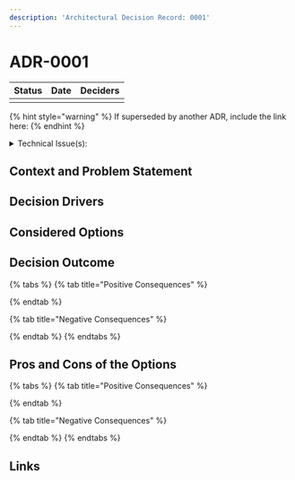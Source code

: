 ```yaml
---
description: 'Architectural Decision Record: 0001'
---
```


# ADR-0001

<table><thead><tr><th data-type="select">Status</th><th>Date</th><th data-type="users" data-multiple>Deciders</th></tr></thead><tbody><tr><td></td><td></td><td></td></tr></tbody></table>

{% hint style="warning" %}
If superseded by another ADR, include the link here:
{% endhint %}

<details>

<summary>Technical Issue(s):</summary>



</details>

## Context and Problem Statement

## Decision Drivers

## Considered Options

## Decision Outcome

{% tabs %}
{% tab title="Positive Consequences" %}

{% endtab %}

{% tab title="Negative Consequences" %}

{% endtab %}
{% endtabs %}

## Pros and Cons of the Options

{% tabs %}
{% tab title="Positive Consequences" %}

{% endtab %}

{% tab title="Negative Consequences" %}

{% endtab %}
{% endtabs %}

## Links

